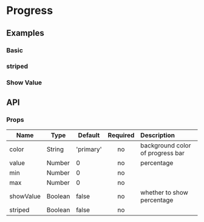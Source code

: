 # Progress 

## Examples
### Basic
<code-pen hash='MqqgRj'></code-pen>

### striped
<code-pen hash='wEEwbw'></code-pen>

### Show Value 
<code-pen hash='zJJOQd' :height="150"></code-pen>


## API
### Props
| Name | Type | Default | Required | Description |
| ------ | ----------- | ------ |:-----:|:-------------|
| color   | String | 'primary' | no | background color of progress bar |
| value   | Number | 0 | no | percentage |
| min   | Number | 0 | no |  |
| max   | Number | 0 | no |  |
| showValue   | Boolean | false | no | whether to show percentage |
| striped   | Boolean | false | no |  |

